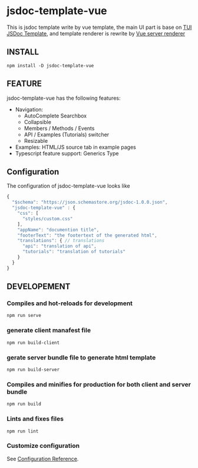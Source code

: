 # jsdoc-template-vue

This is jsdoc template write by vue template, the main UI part is base on [TUI JSDoc Template](https://www.npmjs.com/package/tui-jsdoc-template), and template renderer is rewrite by [Vue server renderer](https://www.npmjs.com/package/vue-server-render)

## INSTALL

```shell
npm install -D jsdoc-template-vue
```

## FEATURE

jsdoc-template-vue has the following features:

- Navigation:
  - AutoComplete Searchbox
  - Collapsible
  - Members / Methods / Events
  - API / Examples (Tutorials) switcher
  - Resizable
- Examples: HTML/JS source tab in example pages
- Typescript feature support: Generics Type

## Configuration

The configuration of jsdoc-template-vue looks like
```js
{
  "$schema": "https://json.schemastore.org/jsdoc-1.0.0.json",
  "jsdoc-template-vue" : {
    "css": [
      "styles/custom.css"
    ],
    "appName": "documention title",
    "footerText": "the footertext of the generated html",
    "translations": { // translations
      "api": "translation of api",
      "tutorials": "translation of tutorials"
    }
  }
}
```

## DEVELOPEMENT

### Compiles and hot-reloads for development

```
npm run serve
```


### generate client manafest file

```
npm run build-client
```

### gerate server bundle file to generate html template

```
npm run build-server
```
### Compiles and minifies for production for both client and server bundle

```
npm run build
```

### Lints and fixes files

```
npm run lint
```

### Customize configuration

See [Configuration Reference](https://cli.vuejs.org/config/).
